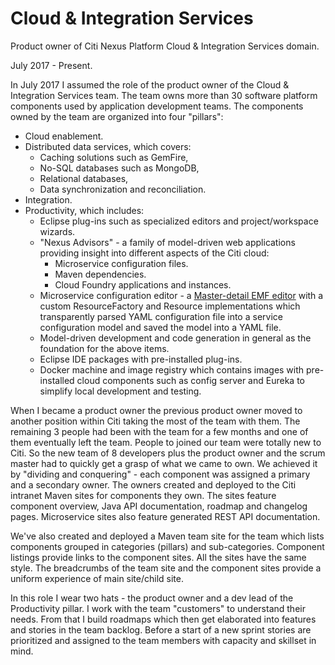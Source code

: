 # Cloud & Integration Services

Product owner of Citi Nexus Platform Cloud & Integration Services domain.

July 2017 - Present.

In July 2017 I assumed the role of the product owner of the Cloud & Integration Services team. The team owns more than 30 software platform components used by application development teams. 
The components owned by the team are organized into four "pillars":

* Cloud enablement.
* Distributed data services, which covers:
    * Caching solutions such as GemFire,
    * No-SQL databases such as MongoDB,
    * Relational databases,
    * Data synchronization and reconciliation.
* Integration.
* Productivity, which includes:
    * Eclipse plug-ins such as specialized editors and project/workspace wizards.
    * "Nexus Advisors" - a family of model-driven web applications providing insight into different aspects of the Citi cloud:
        * Microservice configuration files.
        * Maven dependencies.
        * Cloud Foundry applications and instances.
    * Microservice configuration editor - a [Master-detail EMF editor](https://github.com/Nasdanika/presentation#master-detail-form-and-viewer) with a custom ResourceFactory and Resource implementations which transparently parsed YAML configuration file into a service configuration model and saved the model into a YAML file.    
    * Model-driven development and code generation in general as the foundation for the above items.
    * Eclipse IDE packages with pre-installed plug-ins.
    * Docker machine and image registry which contains images with pre-installed cloud components such as config server and Eureka to simplify local development and testing.       

When I became a product owner the previous product owner moved to another position within Citi taking the most of the team with them. The remaining 3 people had been with the team for a few months and
one of them eventually left the team. People to joined our team were totally new to Citi. So the new team of 8 developers plus the product owner and the scrum master had to quickly get a grasp of what we came to own. We achieved it by "dividing and conquering" - each component was assigned a primary and a secondary owner. The owners created and deployed to the Citi intranet Maven sites for components they own.
The sites feature component overview, Java API documentation, roadmap and changelog pages. 
Microservice sites also feature generated REST API documentation.

We've also created and deployed a Maven team site for the team which lists components grouped in categories (pillars) and sub-categories. Component listings provide links to the component sites. 
All the sites have the same style. The breadcrumbs of the team site and the component sites provide a uniform experience of main site/child site.   

In this role I wear two hats - the product owner and a dev lead of the Productivity pillar. I work with the team "customers" to understand their needs. 
From that I build roadmaps which then get elaborated into features and stories in the team backlog. Before a start of a new sprint stories are prioritized and assigned to the team members with capacity and skillset in mind. 